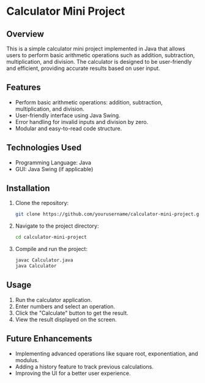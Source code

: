 # Calculator Mini Project

## Overview
This is a simple calculator mini project implemented in Java that allows users to perform basic arithmetic operations such as addition, subtraction, multiplication, and division. The calculator is designed to be user-friendly and efficient, providing accurate results based on user input.

## Features
- Perform basic arithmetic operations: addition, subtraction, multiplication, and division.
- User-friendly interface using Java Swing.
- Error handling for invalid inputs and division by zero.
- Modular and easy-to-read code structure.

## Technologies Used
- Programming Language: Java
- GUI: Java Swing (if applicable)

## Installation
1. Clone the repository:
   ```sh
   git clone https://github.com/yourusername/calculator-mini-project.git
   ```
2. Navigate to the project directory:
   ```sh
   cd calculator-mini-project
   ```
3. Compile and run the project:
   ```sh
   javac Calculator.java
   java Calculator
   ```

## Usage
1. Run the calculator application.
2. Enter numbers and select an operation.
3. Click the "Calculate" button to get the result.
4. View the result displayed on the screen.

## Future Enhancements
- Implementing advanced operations like square root, exponentiation, and modulus.
- Adding a history feature to track previous calculations.
- Improving the UI for a better user experience.

